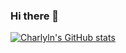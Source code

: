 ### Hi there 👋

<!--
**Charlyln/Charlyln** is a ✨ _special_ ✨ repository because its `README.md` (this file) appears on your GitHub profile.

Here are some ideas to get you started:

- 🔭 I’m currently working on ...
- 🌱 I’m currently learning ...
- 👯 I’m looking to collaborate on ...
- 🤔 I’m looking for help with ...
- 💬 Ask me about ...
- 📫 How to reach me: ...
- 😄 Pronouns: ...
- ⚡ Fun fact: ...
-->



[![Charlyln's GitHub stats](https://github-readme-stats.vercel.app/api?username=Charlyln)](https://github.com/Charlyln/github-readme-stats)
